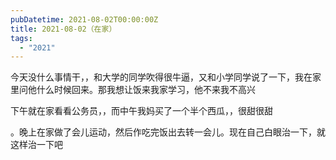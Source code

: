 ```yaml
---
pubDatetime: 2021-08-02T00:00:00Z
title: 2021-08-02（在家）
tags:
  - "2021"
---
```


今天没什么事情干，，和大学的同学吹得很牛逼，又和小学同学说了一下，我在家里问他什么时候回来。那我想让饭来我家学习，他不来我不高兴

下午就在家看看公务员，，而中午我妈买了一个半个西瓜，，很甜很甜

。晚上在家做了会儿运动，然后作吃完饭出去转一会儿。现在自己白眼治一下，就这样治一下吧
